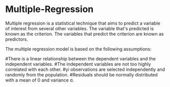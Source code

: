 # Multiple-Regression

Multiple regression is a statistical technique that aims to predict a variable of interest from several other variables. The variable that's predicted is known as the criterion. The variables that predict the criterion are known as predictors.

The multiple regression model is based on the following assumptions:

 #There is a linear relationship between the dependent variables and the independent variables.
 #The independent variables are not too highly correlated with each other.
 #yi observations are selected independently and randomly from the population.
 #Residuals should be normally distributed with a mean of 0 and variance σ.
